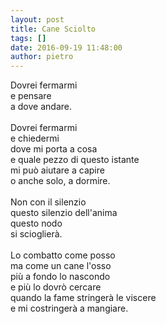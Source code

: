```yaml
---
layout: post
title: Cane Sciolto
tags: []
date: 2016-09-19 11:48:00
author: pietro
---
```

Dovrei fermarmi<br/>e pensare<br/>a dove andare.<br/><br/>Dovrei fermarmi<br/>e chiedermi<br/>dove mi porta a cosa<br/>e quale pezzo di questo istante<br/>mi può aiutare a capire<br/>o anche solo, a dormire.<br/><br/>Non con il silenzio<br/>questo silenzio dell'anima<br/>questo nodo<br/>si scioglierà.<br/><br/>Lo combatto come posso<br/>ma come un cane l'osso<br/>più a fondo lo nascondo<br/>e più lo dovrò cercare<br/>quando la fame stringerà le viscere<br/>e mi costringerà a mangiare.
